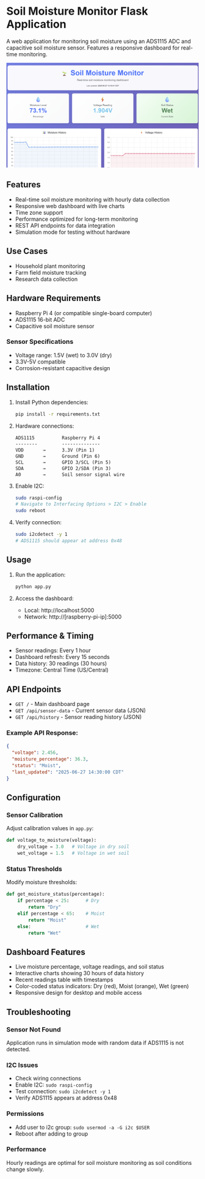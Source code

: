 # Soil Moisture Monitor Flask Application

A web application for monitoring soil moisture using an ADS1115 ADC and capacitive soil moisture sensor. Features a responsive dashboard for real-time monitoring.

![Dashboard Screenshot](dashboard.png)

## Features

- Real-time soil moisture monitoring with hourly data collection
- Responsive web dashboard with live charts
- Time zone support
- Performance optimized for long-term monitoring
- REST API endpoints for data integration
- Simulation mode for testing without hardware

## Use Cases

- Household plant monitoring
- Farm field moisture tracking
- Research data collection

## Hardware Requirements

- Raspberry Pi 4 (or compatible single-board computer)
- ADS1115 16-bit ADC
- Capacitive soil moisture sensor

### Sensor Specifications
- Voltage range: 1.5V (wet) to 3.0V (dry)
- 3.3V-5V compatible
- Corrosion-resistant capacitive design

## Installation

1. Install Python dependencies:
   ```bash
   pip install -r requirements.txt
   ```

2. Hardware connections:
   ```
   ADS1115          Raspberry Pi 4
   --------         --------------
   VDD       →      3.3V (Pin 1)
   GND       →      Ground (Pin 6)
   SCL       →      GPIO 3/SCL (Pin 5)
   SDA       →      GPIO 2/SDA (Pin 3)
   A0        →      Soil sensor signal wire
   ```

3. Enable I2C:
   ```bash
   sudo raspi-config
   # Navigate to Interfacing Options > I2C > Enable
   sudo reboot
   ```

4. Verify connection:
   ```bash
   sudo i2cdetect -y 1
   # ADS1115 should appear at address 0x48
   ```

## Usage

1. Run the application:
   ```bash
   python app.py
   ```

2. Access the dashboard:
   - Local: http://localhost:5000
   - Network: http://[raspberry-pi-ip]:5000

## Performance & Timing

- Sensor readings: Every 1 hour
- Dashboard refresh: Every 15 seconds
- Data history: 30 readings (30 hours)
- Timezone: Central Time (US/Central)

## API Endpoints

- `GET /` - Main dashboard page
- `GET /api/sensor-data` - Current sensor data (JSON)
- `GET /api/history` - Sensor reading history (JSON)

### Example API Response:
```json
{
  "voltage": 2.456,
  "moisture_percentage": 36.3,
  "status": "Moist",
  "last_updated": "2025-06-27 14:30:00 CDT"
}
```

## Configuration

### Sensor Calibration

Adjust calibration values in `app.py`:

```python
def voltage_to_moisture(voltage):
    dry_voltage = 3.0   # Voltage in dry soil
    wet_voltage = 1.5   # Voltage in wet soil
```

### Status Thresholds

Modify moisture thresholds:

```python
def get_moisture_status(percentage):
    if percentage < 25:      # Dry
        return "Dry"
    elif percentage < 65:    # Moist
        return "Moist"
    else:                    # Wet
        return "Wet"
```

## Dashboard Features

- Live moisture percentage, voltage readings, and soil status
- Interactive charts showing 30 hours of data history
- Recent readings table with timestamps
- Color-coded status indicators: Dry (red), Moist (orange), Wet (green)
- Responsive design for desktop and mobile access

## Troubleshooting

### Sensor Not Found
Application runs in simulation mode with random data if ADS1115 is not detected.

### I2C Issues
- Check wiring connections
- Enable I2C: `sudo raspi-config`
- Test connection: `sudo i2cdetect -y 1`
- Verify ADS1115 appears at address 0x48

### Permissions
- Add user to i2c group: `sudo usermod -a -G i2c $USER`
- Reboot after adding to group

### Performance
Hourly readings are optimal for soil moisture monitoring as soil conditions change slowly.
